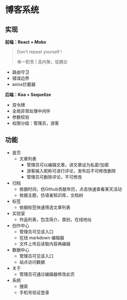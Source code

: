 # 博客系统

## 实现

**前端：React + Mobx**

> Don't repeat yourself !
>
> 单一职责 | 高内聚，低耦合

* 路由守卫
* 错误边界
* axios拦截器

**后端：Koa + Sequelize**

* 双令牌
* 全局异常处理中间件
* 参数校验
* 权限分级：管理员，游客

## 功能

* 首页
  * 文章列表 
    * 管理员可以编辑文章，讲文章设为私密/加密
    * 游客输入昵称可进行评论，发布后不可修改删除
    * 管理员可删除评论，不可修改
* 归档
  * 依据时间，仿Github贡献年历，点击快速查看某天活动
  * 依据主题，仿语雀知识库，文档树
* 标签
  * 依据标签快速筛选文章列表
* 实验室
  * 作品列表，包含简介，类别，在线地址
* 创作中心
  * 管理员可见该入口
  * 在线 markdown 编辑器
  * 文件上传后读取内容再编辑
* 数据中心
  * 管理员可见该入口
  * 站点访问数据
* 关于
  * 管理员可通过编辑器修改此页
* 系统
  * 搜索
  * 手机号验证登录
